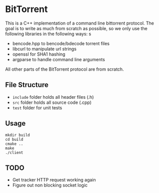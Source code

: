 # BitTorrent

This is a C++ implementation of a command line bittorrent protocol. The goal is to write as much from scratch as possible, so we only use the following libraries in the following ways: s

- bencode.hpp to bencode/bdecode torrent files 
- libcurl to manipulate url strings 
- openssl for SHA1 hashing
- argparse to handle command line arguments

All other parts of the BitTorrent protocol are from scratch.

## File Structure
- ```include``` folder holds all header files (.h)
- ```src``` folder holds all source code (.cpp)
- ```test``` folder for unit tests

## Usage 
```
mkdir build 
cd build 
cmake ..  
make
./client
```

## TODO 
- Get tracker HTTP request working again 
- Figure out non blocking socket logic
